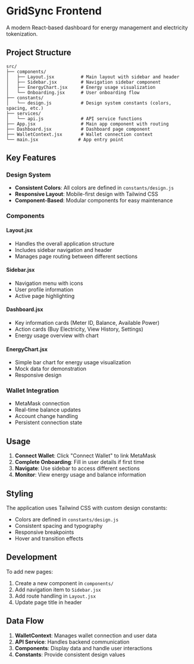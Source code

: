 # GridSync Frontend

A modern React-based dashboard for energy management and electricity tokenization.

## Project Structure

```
src/
├── components/
│   ├── Layout.jsx          # Main layout with sidebar and header
│   ├── Sidebar.jsx         # Navigation sidebar component
│   ├── EnergyChart.jsx     # Energy usage visualization
│   └── Onboarding.jsx      # User onboarding flow
├── constants/
│   └── design.js           # Design system constants (colors, spacing, etc.)
├── services/
│   └── api.js              # API service functions
├── App.jsx                 # Main app component with routing
├── Dashboard.jsx           # Dashboard page component
├── WalletContext.jsx       # Wallet connection context
└── main.jsx               # App entry point
```

## Key Features

### Design System
- **Consistent Colors**: All colors are defined in `constants/design.js`
- **Responsive Layout**: Mobile-first design with Tailwind CSS
- **Component-Based**: Modular components for easy maintenance

### Components

#### Layout.jsx
- Handles the overall application structure
- Includes sidebar navigation and header
- Manages page routing between different sections

#### Sidebar.jsx
- Navigation menu with icons
- User profile information
- Active page highlighting

#### Dashboard.jsx
- Key information cards (Meter ID, Balance, Available Power)
- Action cards (Buy Electricity, View History, Settings)
- Energy usage overview with chart

#### EnergyChart.jsx
- Simple bar chart for energy usage visualization
- Mock data for demonstration
- Responsive design

### Wallet Integration
- MetaMask connection
- Real-time balance updates
- Account change handling
- Persistent connection state

## Usage

1. **Connect Wallet**: Click "Connect Wallet" to link MetaMask
2. **Complete Onboarding**: Fill in user details if first time
3. **Navigate**: Use sidebar to access different sections
4. **Monitor**: View energy usage and balance information

## Styling

The application uses Tailwind CSS with custom design constants:
- Colors are defined in `constants/design.js`
- Consistent spacing and typography
- Responsive breakpoints
- Hover and transition effects

## Development

To add new pages:
1. Create a new component in `components/`
2. Add navigation item to `Sidebar.jsx`
3. Add route handling in `Layout.jsx`
4. Update page title in header

## Data Flow

1. **WalletContext**: Manages wallet connection and user data
2. **API Service**: Handles backend communication
3. **Components**: Display data and handle user interactions
4. **Constants**: Provide consistent design values
